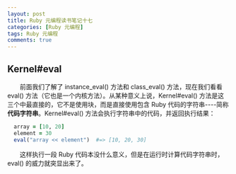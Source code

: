 ```yaml
---
layout: post
title: Ruby 元编程读书笔记十七
categories: [Ruby 元编程]
tags: Ruby 元编程
comments: true
---
```


## Kernel#eval

&emsp;&emsp;前面我们了解了 instance_eval() 方法和 class_eval() 方法，现在我们看看 eval() 方法（它也是一个内核方法）。从某种意义上说，Kernel#eval() 方法是这三个中最直接的，它不是使用块，而是直接使用包含 Ruby 代码的字符串----简称 **代码字符串**。Kernel#eval() 方法会执行字符串中的代码，并返回执行结果：
```ruby
  array = [10, 20]
  element = 30
  eval("array << element")  #=> [10, 20, 30]
```
&emsp;&emsp;这样执行一段 Ruby 代码本没什么意义，但是在运行时计算代码字符串时，eval() 的威力就突显出来了。
